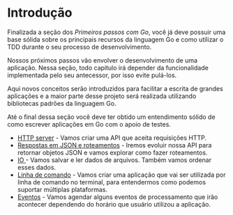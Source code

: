 # Introdução

Finalizada a seção dos _Primeiros passos com Go_, você já deve possuir uma base sólida sobre os principais recursos da linguagem Go e como utilizar o TDD durante o seu processo de desenvolvimento.

Nossos próximos passos vão envolver o desenvolvimento de uma aplicação. Nessa seção, todo capitulo irá depender da funcionalidade implementada pelo seu antecessor, por isso evite pulá-los.

Aqui novos conceitos serão introduzidos para facilitar a escrita de grandes aplicações e a maior parte desse projeto será realizada utilizando bibliotecas padrões da linguagem Go.

Até o final dessa seção você deve ter obtido um entendimento sólido de como escrever aplicações em Go com o apoio de testes.

* [HTTP server](http-server/http-server.md) - Vamos criar uma API que aceita requisições HTTP.
* [Respostas em JSON e roteamentos](json.md) - Iremos evoluir nossa API para retornar objetos JSON e vamos explorar como fazer roteamentos.
* [IO ](io.md) - Vamos salvar e ler dados de arquivos. Também vamos ordenar esses dados.
* [Linha de comando](linha-de-comando.md) - Vamos criar uma aplicação que vai ser utilizada por linha de comando no terminal, para entendermos como podemos suportar múltiplas plataformas.
* [Eventos](time.md) - Vamos agendar alguns eventos de processamento que irão acontecer dependendo do horário que usuário utilizou a aplicação.
